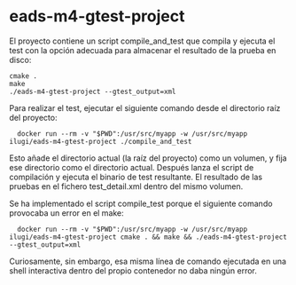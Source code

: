 # eads-m4-gtest-project

El proyecto contiene un script compile_and_test que compila y ejecuta el test con la opción adecuada para almacenar el resultado de la prueba en disco:

```
cmake .
make
./eads-m4-gtest-project --gtest_output=xml
```

Para realizar el test, ejecutar el siguiente comando desde el directorio raíz del proyecto:

```
  docker run --rm -v "$PWD":/usr/src/myapp -w /usr/src/myapp ilugi/eads-m4-gtest-project ./compile_and_test
```
  
Esto añade el directorio actual (la raíz del proyecto) como un volumen, y fija ese directorio como el directorio actual. Después lanza el script de compilación y ejecuta el binario de test resultante. El resultado de las pruebas en el fichero test_detail.xml dentro del mismo volumen.

Se ha implementado el script compile_test porque el siguiente comando provocaba un error en el make:

```
  docker run --rm -v "$PWD":/usr/src/myapp -w /usr/src/myapp ilugi/eads-m4-gtest-project cmake . && make && ./eads-m4-gtest-project --gtest_output=xml
```
  
Curiosamente, sin embargo, esa misma línea de comando ejecutada en una shell interactiva dentro del propio contenedor no daba ningún error. 
